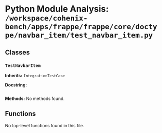 # Python Module Analysis: `/workspace/cohenix-bench/apps/frappe/frappe/core/doctype/navbar_item/test_navbar_item.py`

## Classes

### `TestNavbarItem`
**Inherits:** `IntegrationTestCase`


**Docstring:**
```

```

**Methods:**
No methods found.




## Functions

No top-level functions found in this file.
